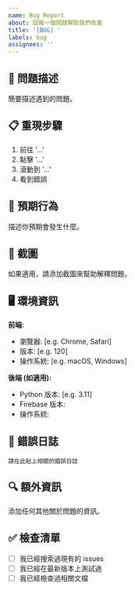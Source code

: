 ```yaml
---
name: Bug Report
about: 回報一個問題幫助我們改進
title: '[BUG] '
labels: bug
assignees: ''
---
```


## 🐛 問題描述

簡要描述遇到的問題。

## 📋 重現步驟

1. 前往 '...'
2. 點擊 '...'
3. 滾動到 '...'
4. 看到錯誤

## 🎯 預期行為

描述你預期會發生什麼。

## 📸 截圖

如果適用，請添加截圖來幫助解釋問題。

## 🖥️ 環境資訊

**前端:**
- 瀏覽器: [e.g. Chrome, Safari]
- 版本: [e.g. 120]
- 操作系統: [e.g. macOS, Windows]

**後端 (如適用):**
- Python 版本: [e.g. 3.11]
- Firebase 版本:
- 操作系統:

## 📝 錯誤日誌

```
請在此貼上相關的錯誤日誌
```

## 🔍 額外資訊

添加任何其他關於問題的資訊。

## ✅ 檢查清單

- [ ] 我已經搜索過現有的 issues
- [ ] 我已經在最新版本上測試過
- [ ] 我已經檢查過相關文檔
